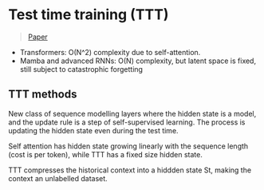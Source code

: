 # Test time training (TTT)

> [Paper]()

- Transformers: O(N^2) complexity due to self-attention. 
- Mamba and advanced RNNs: O(N) complexity, but latent space is fixed, still subject to catastrophic forgetting

## TTT methods

New class of sequence modelling layers where the hidden state is a model, and the update rule is a step of self-supervised learning.
The process is updating the hidden state even during the test time. 

Self attention has hidden state growing linearly with the sequence length (cost is per token), while TTT has a fixed size hidden state.

TTT compresses the historical context into a hiddden state St, making the context an unlabelled dataset.
